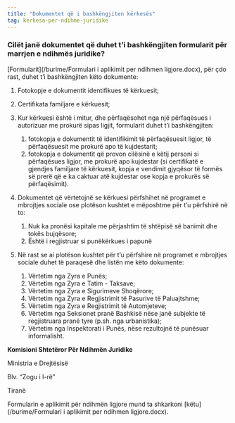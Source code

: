 ```yaml
---
title: "Dokumentet që i bashkëngjiten kërkesës"
tag: kerkesa-per-ndihme-juridike
---
```


### Cilët janë dokumentet që duhet t’i bashkëngjiten formularit për marrjen e ndihmës juridike?

[Formularit](/burime/Formulari i aplikimit per ndihmen ligjore.docx), për çdo rast, duhet t’i bashkëngjiten këto dokumente:

1. Fotokopje e dokumentit identifikues të kërkuesit;
2. Certifikata familjare e kërkuesit;
3. Kur kërkuesi është i mitur, dhe përfaqësohet nga një përfaqësues i autorizuar me prokurë sipas ligjit, formularit duhet t’i bashkëngjiten:

    1. fotokopja e dokumentit të identifikimit të përfaqësuesit ligjor, të përfaqësuesit me prokurë apo të kujdestarit;
    2. fotokopja e dokumentit që provon cilësinë e këtij personi si përfaqësues ligjor, me prokurë apo kujdestar (si certifikatë e gjendjes familjare të kërkuesit, kopja e vendimit gjyqësor të formës së prerë që e ka caktuar atë kujdestar ose kopja e prokurës së përfaqësimit).

4. Dokumentet që vërtetojnë se kërkuesi përfshihet në programet e mbrojtjes sociale ose plotëson kushtet e mëposhtme për t’u përfshirë në to:

    1. Nuk ka pronësi kapitale me përjashtim të shtëpisë së banimit dhe tokës bujqësore;
    2. Është i regjistruar si punëkërkues i papunë

5. Në rast se ai plotëson kushtet për t’u përfshire në programet e mbrojtjes sociale duhet të paraqesë dhe listën me këto dokumente:     

    1. Vërtetim nga Zyra e Punës;
    2. Vërtetim nga Zyra e Tatim - Taksave;
    3. Vërtetim nga Zyra e Sigurimeve Shoqërore;
    4. Vërtetim nga Zyra e Regjistrimit të Pasurive të Paluajtshme;
    5. Vërtetim nga Zyra e Regjistrimit të Automjeteve;
    6. Vërtetim nga Seksionet pranë Bashkisë nëse janë subjekte të regjistruara pranë tyre (p.sh. nga urbanistika);
    7. Vërtetim nga Inspektorati i Punës, nëse rezultojnë të punësuar informalisht.

**Komisioni Shtetëror Për Ndihmën Juridike**

Ministria e Drejtësisë

Blv. “Zogu i I-rë”

Tiranë

Formularin e aplikimit për ndihmën ligjore mund ta shkarkoni [këtu](/burime/Formulari i aplikimit per ndihmen ligjore.docx). 
